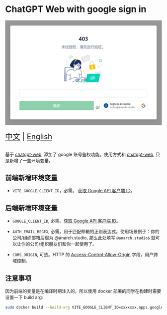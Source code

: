 # ChatGPT Web with google sign in

![demo](./docs/demo.png)


<div style="font-size: 1.5rem;">
  <a href="./README.md">中文</a> |
  <a href="./README.en.md">English</a>
</div>
</br>

基于 [chatgpt-web](https://github.com/Chanzhaoyu/chatgpt-web), 添加了 google 账号鉴权功能。使用方式和 [chatgpt-web](https://github.com/Chanzhaoyu/chatgpt-web), 只是新增了一些环境变量。

## 前端新增环境变量
- `VITE_GOOGLE_CLIENT_ID`，必需。 [获取 Google API 客户端 ID](https://developers.google.com/identity/gsi/web/guides/get-google-api-clientid?hl=zh-cn#get_your_google_api_client_id)。

## 后端新增环境变量
- `GOOGLE_CLIENT_ID`, 必需。[获取 Google API 客户端 ID](https://developers.google.com/identity/gsi/web/guides/get-google-api-clientid?hl=zh-cn#get_your_google_api_client_id)。

- `AUTH_EMAIL_REGEX`, 必需。用于匹配邮箱的正则表达式。使用场景例子：你的公司/组织邮箱后缀为 @anarch.studio, 那么此处填写 `@anarch.studio$` 就可以让你的公司/组织朋友们和你一起使用了。

- `CORS_ORIGIN`, 可选。HTTP 的 [Access-Control-Allow-Origin](https://developer.mozilla.org/zh-CN/docs/Web/HTTP/Headers/Access-Control-Allow-Origin) 字段，用户跨域控制。

## 注意事项
因为前端的变量是在编译时期注入的，所以使用 docker 部署的同学在构建时需要设置一下 build arg:
```sh
sudo docker build --build-arg VITE_GOOGLE_CLIENT_ID=xxxxxxx.apps.googleusercontent.com -t  chatgpt-web . # 不要忘记将 xxxxxxx.apps.googleusercontent.com 替换为你自己的 google client id.
```
